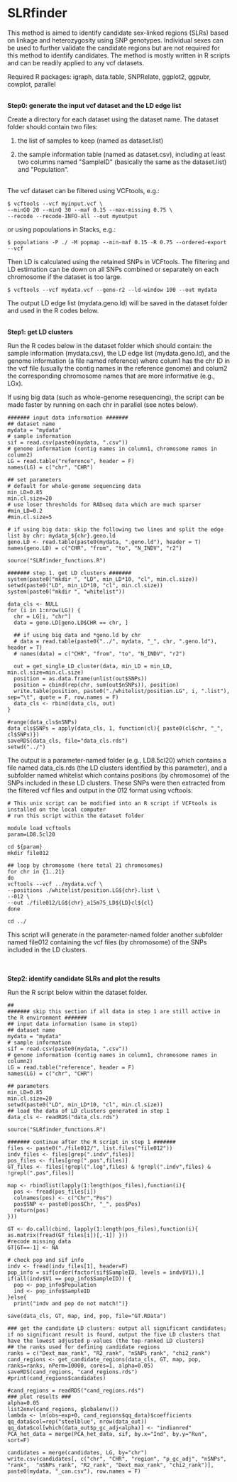 # SLRfinder

This method is aimed to identify candidate sex-linked regions (SLRs) based on linkage and heterozygosity using SNP genotypes. Individual sexes can be used to further validate the candidate regions but are not required for this method to identify candidates. The method is mostly written in R scripts and can be readily applied to any vcf datasets.  

Required R packages: igraph, data.table, SNPRelate, ggplot2, ggpubr, cowplot, parallel
<br/> </br>

**Step0: generate the input vcf dataset and the LD edge list**

Create a directory for each dataset using the dataset name. The dataset folder should contain two files: 

1. the list of samples to keep (named as dataset.list)

2. the sample information table (named as dataset.csv), including at least two columns named "SampleID" (basically the same as the dataset.list) and "Population".
<br/> </br>

The vcf dataset can be filtered using VCFtools, e.g.:
```
$ vcftools --vcf myinput.vcf \
--minGQ 20 --minQ 30 --maf 0.15 --max-missing 0.75 \
--recode --recode-INFO-all --out myoutput
```
or using popoulations in Stacks, e.g.:
```
$ populations -P ./ -M popmap --min-maf 0.15 -R 0.75 --ordered-export --vcf
```
Then LD is calculated using the retained SNPs in VCFtools. The filtering and LD estimation can be down on all SNPs combined or separately on each chromosome if the dataset is too large.
```
$ vcftools --vcf mydata.vcf --geno-r2 --ld-window 100 --out mydata
```
The output LD edge list (mydata.geno.ld) will be saved in the dataset folder and used in the R codes below. 
<br/> </br>

**Step1: get LD clusters**

Run the R codes below in the dataset folder which should contain: the sample information (mydata.csv), the LD edge list (mydata.geno.ld), and the genome information (a file named reference) where colum1 has the chr ID in the vcf file (usually the contig names in the reference genome) and colum2 the corresponding chromosome names that are more informative (e.g., LGx). 

If using big data (such as whole-genome resequencing), the script can be made faster by running on each chr in parallel (see notes below).
```
####### input data information #######
## dataset name
mydata = "mydata"
# sample information 
sif = read.csv(paste0(mydata, ".csv"))
# genome information (contig names in column1, chromosome names in column2)
LG = read.table("reference", header = F)
names(LG) = c("chr", "CHR")

## set parameters
# default for whole-genome sequencing data
min_LD=0.85
min.cl.size=20 
# use loser thresholds for RADseq data which are much sparser
#min_LD=0.2
#min.cl.size=5

# if using big data: skip the following two lines and split the edge list by chr: mydata_${chr}.geno.ld
geno.LD <- read.table(paste0(mydata, ".geno.ld"), header = T)
names(geno.LD) = c("CHR", "from", "to", "N_INDV", "r2")

source("SLRfinder_functions.R")

####### step 1. get LD clusters #######
system(paste0("mkdir ", "LD", min_LD*10, "cl", min.cl.size))
setwd(paste0("LD", min_LD*10, "cl", min.cl.size))
system(paste0("mkdir ", "whitelist"))

data_cls <- NULL
for (i in 1:nrow(LG)) {
  chr = LG[i, "chr"]
  data = geno.LD[geno.LD$CHR == chr, ]

  ## if using big data and *geno.ld by chr
  # data = read.table(paste0("../", mydata, "_", chr, ".geno.ld"), header = T)
  # names(data) = c("CHR", "from", "to", "N_INDV", "r2")

  out = get_single_LD_cluster(data, min_LD = min_LD, min.cl.size=min.cl.size)
  position = as.data.frame(unlist(out$SNPs))
  position = cbind(rep(chr, sum(out$nSNPs)), position)
  write.table(position, paste0("./whitelist/position.LG", i, ".list"), sep="\t", quote = F, row.names = F)
  data_cls <- rbind(data_cls, out)
}

#range(data_cls$nSNPs)
data_cls$SNPs = apply(data_cls, 1, function(cl){ paste0(cl$chr, "_", cl$SNPs)})
saveRDS(data_cls, file="data_cls.rds")
setwd("../")
```
The output is a parameter-named folder (e.g., LD8.5cl20) which contains a file named data_cls.rds (the LD clusters identified by this parameter), and a subfolder named whitelist which contains positions (by chromosome) of the SNPs included in these LD clusters. These SNPs were then extracted from the filtered vcf files and output in the 012 format using vcftools: 
```
# This unix script can be modified into an R script if VCFtools is installed on the local computer
# run this script within the dataset folder

module load vcftools
param=LD8.5cl20

cd ${param}
mkdir file012

## loop by chromosome (here total 21 chromosomes)
for chr in {1..21}
do
vcftools --vcf ../mydata.vcf \
--positions ./whitelist/position.LG${chr}.list \
--012 \
--out ./file012/LG${chr}_a15m75_LD${LD}cl${cl}
done

cd ../
```
This script will generate in the parameter-named folder another subfolder named file012 containing the vcf files (by chromosome) of the SNPs included in the LD clusters.  
<br/> </br>

**Step2: identify candidate SLRs and plot the results**

Run the R script below within the dataset folder. 
```
##
####### skip this section if all data in step 1 are still active in the R environment #######
## input data information (same in step1)
## dataset name
mydata = "mydata"
# sample information 
sif = read.csv(paste0(mydata, ".csv"))
# genome information (contig names in column1, chromosome names in column2)
LG = read.table("reference", header = F)
names(LG) = c("chr", "CHR")

## parameters
min_LD=0.85
min.cl.size=20 
setwd(paste0("LD", min_LD*10, "cl", min.cl.size))
## load the data of LD clusters generated in step 1
data_cls <- readRDS("data_cls.rds")

source("SLRfinder_functions.R")

####### continue after the R script in step 1 #######
files <- paste0("./file012/", list.files("file012"))
indv_files <- files[grep(".indv",files)]
pos_files <- files[grep(".pos",files)]
GT_files <- files[!grepl(".log",files) & !grepl(".indv",files) & !grepl(".pos",files)]

map <- rbindlist(lapply(1:length(pos_files),function(i){
  pos <- fread(pos_files[i])
  colnames(pos) <- c("Chr","Pos")
  pos$SNP <- paste0(pos$Chr, "_", pos$Pos)
  return(pos)
}))

GT <- do.call(cbind, lapply(1:length(pos_files),function(i){ as.matrix(fread(GT_files[i])[,-1]) }))
#recode missing data
GT[GT==-1] <- NA

# check pop and sif info
indv <- fread(indv_files[1], header=F)
pop_info = sif[order(factor(sif$SampleID, levels = indv$V1)),]
if(all(indv$V1 == pop_info$SampleID)) {
  pop <- pop_info$Population
  ind <- pop_info$SampleID
}else{
  print("indv and pop do not match!")}

save(data_cls, GT, map, ind, pop, file="GT.RData")

### get the candidate LD clusters: output all significant candidates; if no significant result is found, output the five LD clusters that have the lowest adjusted p-values (the top-ranked LD clusters)
## the ranks used for defining candidate regions
ranks = c("Dext_max_rank", "R2_rank", "nSNPs_rank", "chi2_rank")
cand_regions <- get_candidate_regions(data_cls, GT, map, pop, ranks=ranks, nPerm=10000, cores=1, alpha=0.05)
saveRDS(cand_regions, "cand_regions.rds")
#print(cand_regions$candidates)

#cand_regions = readRDS("cand_regions.rds")
### plot results ###
alpha=0.05
list2env(cand_regions, globalenv())
lambda <- lm(obs~exp+0, cand_regions$qq_data)$coefficients
qq_data$col=rep("steelblue", nrow(data_out))
qq_data$col[which(data_out$p_gc_adj<alpha)] <- "indianred"
PCA_het_data = merge(PCA_het_data, sif, by.x="Ind", by.y="Run", sort=F)

candidates = merge(candidates, LG, by="chr")
write.csv(candidates[, c("chr", "CHR", "region", "p_gc_adj", "nSNPs", "rank",  "nSNPs_rank", "R2_rank", "Dext_max_rank", "chi2_rank")], paste0(mydata, "_can.csv"), row.names = F)


```



